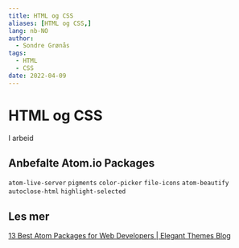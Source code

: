 ```yaml
---
title: HTML og CSS
aliases: [HTML og CSS,]
lang: nb-NO
author:
  - Sondre Grønås
tags:
  - HTML
  - CSS
date: 2022-04-09
---
```

# HTML og CSS
I arbeid

## Anbefalte Atom.io Packages
`atom-live-server`
`pigments`
`color-picker`
`file-icons`
`atom-beautify`
`autoclose-html`
`highlight-selected`

## Les mer
[13 Best Atom Packages for Web Developers | Elegant Themes Blog](https://www.elegantthemes.com/blog/wordpress/best-atom-packages)